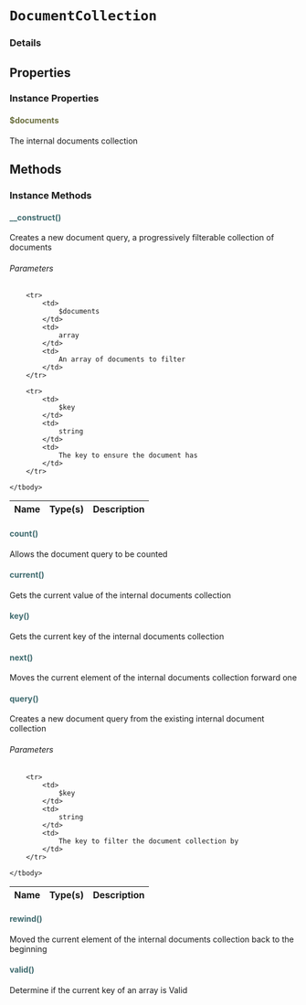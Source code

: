 # `DocumentCollection`



### Details




## Properties


### Instance Properties
#### <span style="color:#6a6e3d;">$documents</span>

The internal documents collection



## Methods


### Instance Methods


#### <span style="color:#3e6a6e;">__construct()</span>
	
Creates a new document query, a progressively filterable collection of documents
			
###### Parameters

<table>
	<thead>
		<th>Name</th>
		<th>Type(s)</th>
		<th>Description</th>
	</thead>
	<tbody>
			
		<tr>
			<td>
				$documents
			</td>
			<td>
				array
			</td>
			<td>
				An array of documents to filter
			</td>
		</tr>
					
		<tr>
			<td>
				$key
			</td>
			<td>
				string
			</td>
			<td>
				The key to ensure the document has
			</td>
		</tr>
			
	</tbody>
</table>

	
#### <span style="color:#3e6a6e;">count()</span>
	
Allows the document query to be counted
			
#### <span style="color:#3e6a6e;">current()</span>
	
Gets the current value of the internal documents collection
			
#### <span style="color:#3e6a6e;">key()</span>
	
Gets the current key of the internal documents collection
			
#### <span style="color:#3e6a6e;">next()</span>
	
Moves the current element of the internal documents collection forward one
			
#### <span style="color:#3e6a6e;">query()</span>
	
Creates a new document query from the existing internal document collection
			
###### Parameters

<table>
	<thead>
		<th>Name</th>
		<th>Type(s)</th>
		<th>Description</th>
	</thead>
	<tbody>
			
		<tr>
			<td>
				$key
			</td>
			<td>
				string
			</td>
			<td>
				The key to filter the document collection by
			</td>
		</tr>
			
	</tbody>
</table>

	
#### <span style="color:#3e6a6e;">rewind()</span>
	
Moved the current element of the internal documents collection back to the beginning
			
#### <span style="color:#3e6a6e;">valid()</span>
	
Determine if the current key of an array is Valid
			

